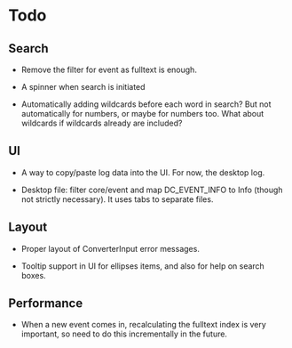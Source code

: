 # Todo

## Search

- Remove the filter for event as fulltext is enough.

- A spinner when search is initiated

- Automatically adding wildcards before each word in search? But not
  automatically for numbers, or maybe for numbers too. What about wildcards if
  wildcards already are included?

## UI

- A way to copy/paste log data into the UI. For now, the desktop log.

- Desktop file: filter core/event and map DC_EVENT_INFO to Info (though not
  strictly necessary). It uses tabs to separate files.

## Layout

- Proper layout of ConverterInput error messages.

- Tooltip support in UI for ellipses items, and also for help
  on search boxes.

## Performance

- When a new event comes in, recalculating the fulltext index is very
  important, so need to do this incrementally in the future.
